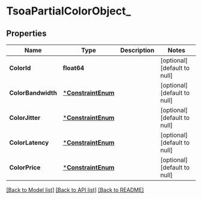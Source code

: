 # TsoaPartialColorObject_

## Properties
Name | Type | Description | Notes
------------ | ------------- | ------------- | -------------
**ColorId** | **float64** |  | [optional] [default to null]
**ColorBandwidth** | [***ConstraintEnum**](ConstraintEnum.md) |  | [optional] [default to null]
**ColorJitter** | [***ConstraintEnum**](ConstraintEnum.md) |  | [optional] [default to null]
**ColorLatency** | [***ConstraintEnum**](ConstraintEnum.md) |  | [optional] [default to null]
**ColorPrice** | [***ConstraintEnum**](ConstraintEnum.md) |  | [optional] [default to null]

[[Back to Model list]](../README.md#documentation-for-models) [[Back to API list]](../README.md#documentation-for-api-endpoints) [[Back to README]](../README.md)

